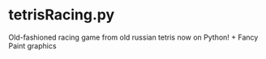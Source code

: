 # tetrisRacing.py
Old-fashioned racing game from old russian tetris now on Python! + Fancy Paint graphics
